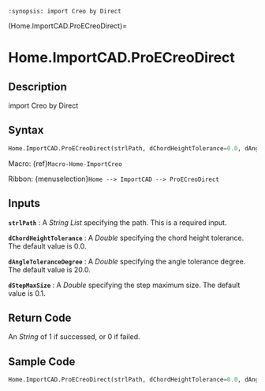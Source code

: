 ```{module} Home.ImportCAD.ProECreoDirect()
:synopsis: import Creo by Direct
```

(Home.ImportCAD.ProECreoDirect)=

# Home.ImportCAD.ProECreoDirect

## Description

import Creo by Direct

## Syntax

```python
Home.ImportCAD.ProECreoDirect(strlPath, dChordHeightTolerance=0.0, dAngleToleranceDegree=20.0, dStepMaxSize=0.1)
```

Macro: {ref}`Macro-Home-ImportCreo`

Ribbon: {menuselection}`Home --> ImportCAD --> ProECreoDirect`

## Inputs

**`strlPath`**
: A _String List_ specifying the path. This is a required input.

**`dChordHeightTolerance`**
: A _Double_ specifying the chord height tolerance. The default value is 0.0.

**`dAngleToleranceDegree`**
: A _Double_ specifying the angle tolerance degree. The default value is 20.0.

**`dStepMaxSize`**
: A _Double_ specifying the step maximum size. The default value is 0.1.

## Return Code

An _String_ of 1 if successed, or 0 if failed.

## Sample Code

```python
Home.ImportCAD.ProECreoDirect(strlPath, dChordHeightTolerance=0.0, dAngleToleranceDegree=20.0, dStepMaxSize=0.1)
```
